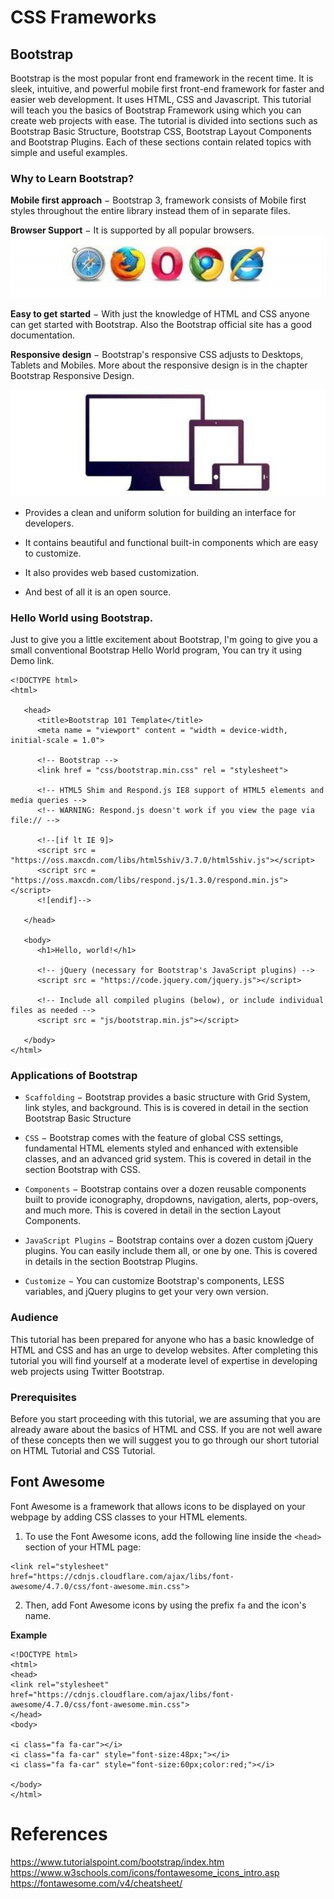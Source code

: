 # CSS Frameworks

## Bootstrap

Bootstrap is the most popular front end framework in the recent time. It is sleek, intuitive, and powerful mobile first front-end framework for faster and easier web development. It uses HTML, CSS and Javascript. This tutorial will teach you the basics of Bootstrap Framework using which you can create web projects with ease. The tutorial is divided into sections such as Bootstrap Basic Structure, Bootstrap CSS, Bootstrap Layout Components and Bootstrap Plugins. Each of these sections contain related topics with simple and useful examples.

### Why to Learn Bootstrap?

**Mobile first approach** − Bootstrap 3, framework consists of Mobile first styles throughout the entire library instead them of in separate files.

**Browser Support** − It is supported by all popular browsers.
![](assets/browsers.jpeg)

**Easy to get started** − With just the knowledge of HTML and CSS anyone can get started with Bootstrap. Also the Bootstrap official site has a good documentation.

**Responsive design** − Bootstrap's responsive CSS adjusts to Desktops, Tablets and Mobiles. More about the responsive design is in the chapter Bootstrap Responsive Design.

![](assets/responsive.jpeg)

- Provides a clean and uniform solution for building an interface for developers.

- It contains beautiful and functional built-in components which are easy to customize.

- It also provides web based customization.

- And best of all it is an open source.

### Hello World using Bootstrap.
Just to give you a little excitement about Bootstrap, I'm going to give you a small conventional Bootstrap Hello World program, You can try it using Demo link.
```
<!DOCTYPE html>
<html>

   <head>
      <title>Bootstrap 101 Template</title>
      <meta name = "viewport" content = "width = device-width, initial-scale = 1.0">

      <!-- Bootstrap -->
      <link href = "css/bootstrap.min.css" rel = "stylesheet">

      <!-- HTML5 Shim and Respond.js IE8 support of HTML5 elements and media queries -->
      <!-- WARNING: Respond.js doesn't work if you view the page via file:// -->

      <!--[if lt IE 9]>
      <script src = "https://oss.maxcdn.com/libs/html5shiv/3.7.0/html5shiv.js"></script>
      <script src = "https://oss.maxcdn.com/libs/respond.js/1.3.0/respond.min.js"></script>
      <![endif]-->

   </head>

   <body>
      <h1>Hello, world!</h1>

      <!-- jQuery (necessary for Bootstrap's JavaScript plugins) -->
      <script src = "https://code.jquery.com/jquery.js"></script>

      <!-- Include all compiled plugins (below), or include individual files as needed -->
      <script src = "js/bootstrap.min.js"></script>

   </body>
</html>
```

### Applications of Bootstrap
- `Scaffolding` − Bootstrap provides a basic structure with Grid System, link styles, and background. This is is covered in detail in the section Bootstrap Basic Structure

- `CSS` − Bootstrap comes with the feature of global CSS settings, fundamental HTML elements styled and enhanced with extensible classes, and an advanced grid system. This is covered in detail in the section Bootstrap with CSS.

- `Components` − Bootstrap contains over a dozen reusable components built to provide iconography, dropdowns, navigation, alerts, pop-overs, and much more. This is covered in detail in the section Layout Components.

- `JavaScript Plugins` − Bootstrap contains over a dozen custom jQuery plugins. You can easily include them all, or one by one. This is covered in details in the section Bootstrap Plugins.

- `Customize` − You can customize Bootstrap's components, LESS variables, and jQuery plugins to get your very own version.

### Audience
This tutorial has been prepared for anyone who has a basic knowledge of HTML and CSS and has an urge to develop websites. After completing this tutorial you will find yourself at a moderate level of expertise in developing web projects using Twitter Bootstrap.

### Prerequisites
Before you start proceeding with this tutorial, we are assuming that you are already aware about the basics of HTML and CSS. If you are not well aware of these concepts then we will suggest you to go through our short tutorial on HTML Tutorial and CSS Tutorial.

## Font Awesome

Font Awesome is a framework that allows icons to be displayed on your webpage by adding CSS classes to your HTML elements.

1. To use the Font Awesome icons, add the following line inside the `<head>` section of your HTML page:
```
<link rel="stylesheet" href="https://cdnjs.cloudflare.com/ajax/libs/font-awesome/4.7.0/css/font-awesome.min.css">
```

2. Then, add Font Awesome icons by using the prefix `fa` and the icon's name.

**Example**
```
<!DOCTYPE html>
<html>
<head>
<link rel="stylesheet" href="https://cdnjs.cloudflare.com/ajax/libs/font-awesome/4.7.0/css/font-awesome.min.css">
</head>
<body>

<i class="fa fa-car"></i>
<i class="fa fa-car" style="font-size:48px;"></i>
<i class="fa fa-car" style="font-size:60px;color:red;"></i>

</body>
</html>
```

# References
https://www.tutorialspoint.com/bootstrap/index.htm
https://www.w3schools.com/icons/fontawesome_icons_intro.asp
https://fontawesome.com/v4/cheatsheet/
